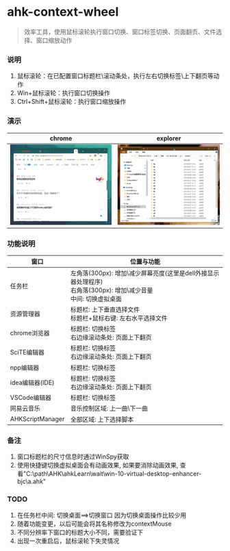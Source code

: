 # ahk-context-wheel
> 效率工具，使用鼠标滚轮执行窗口切换、窗口标签切换、页面翻页、文件选择、窗口缩放动作


### 说明
1. 鼠标滚轮：在已配置窗口标题栏\滚动条处，执行左右切换标签\上下翻页等动作
2. Win+鼠标滚轮：执行窗口切换操作
3. Ctrl+Shift+鼠标滚轮：执行窗口缩放操作


### 演示
|chrome|explorer|
|-|-|
|<img src="https://github.com/bjc5233/ahk-context-wheel/raw/master/resources/demo.gif"/>|<img src="https://github.com/bjc5233/ahk-context-wheel/raw/master/resources/demo2.gif"/>|







### 功能说明
|窗口|位置与功能|
|-|-|
|任务栏|左角落(300px): 增加\减少屏幕亮度(这里是dell外接显示器处理程序)<br>右角落(300px): 增加\减少音量<br>中间: 切换虚拟桌面|
|资源管理器|标题栏: 上下垂直选择文件<br>标题栏+鼠标右键: 左右水平选择文件|
|chrome浏览器|标题栏: 切换标签<br>右边缘滚动条处: 页面上下翻页|
|SciTE编辑器|标题栏: 切换标签<br>右边缘滚动条处: 页面上下翻页|
|npp编辑器|标题栏: 切换标签|
|idea编辑器(IDE)|标题栏: 切换标签<br>右边缘滚动条处: 页面上下翻页|
|VSCode编辑器|标题栏: 切换标签|
|网易云音乐|音乐控制区域: 上一曲\下一曲|
|AHKScriptManager|全部区域: 上下选择脚本|



### 备注
1. 窗口标题栏的尺寸信息时通过WinSpy获取
2. 使用快捷键切换虚拟桌面会有动画效果, 如果要消除动画效果, 查看"C:\path\AHK\ahkLearn\wait\win-10-virtual-desktop-enhancer-bjc\a.ahk"


### TODO
1. 在任务栏中间: 切换桌面==>切换窗口    因为切换桌面操作比较少用
2. 随着功能变更，以后可能会将其名称修改为contextMouse
3. 不同分辨率下窗口的标题大小不同，需要验证下
4. 出现一次重启后，鼠标滚轮下失灵情况